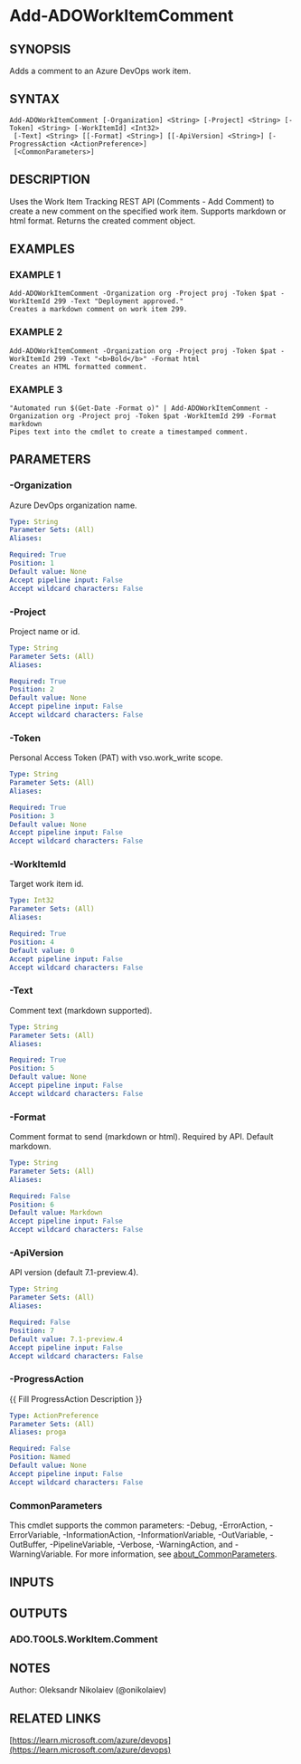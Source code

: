 ﻿---
external help file: ado.core-help.xml
Module Name: ado.core
online version: https://learn.microsoft.com/azure/devops
schema: 2.0.0
---

# Add-ADOWorkItemComment

## SYNOPSIS
Adds a comment to an Azure DevOps work item.

## SYNTAX

```
Add-ADOWorkItemComment [-Organization] <String> [-Project] <String> [-Token] <String> [-WorkItemId] <Int32>
 [-Text] <String> [[-Format] <String>] [[-ApiVersion] <String>] [-ProgressAction <ActionPreference>]
 [<CommonParameters>]
```

## DESCRIPTION
Uses the Work Item Tracking REST API (Comments - Add Comment) to create a new comment
on the specified work item.
Supports markdown or html format.
Returns the created
comment object.

## EXAMPLES

### EXAMPLE 1
```
Add-ADOWorkItemComment -Organization org -Project proj -Token $pat -WorkItemId 299 -Text "Deployment approved."
Creates a markdown comment on work item 299.
```

### EXAMPLE 2
```
Add-ADOWorkItemComment -Organization org -Project proj -Token $pat -WorkItemId 299 -Text "<b>Bold</b>" -Format html
Creates an HTML formatted comment.
```

### EXAMPLE 3
```
"Automated run $(Get-Date -Format o)" | Add-ADOWorkItemComment -Organization org -Project proj -Token $pat -WorkItemId 299 -Format markdown
Pipes text into the cmdlet to create a timestamped comment.
```

## PARAMETERS

### -Organization
Azure DevOps organization name.

```yaml
Type: String
Parameter Sets: (All)
Aliases:

Required: True
Position: 1
Default value: None
Accept pipeline input: False
Accept wildcard characters: False
```

### -Project
Project name or id.

```yaml
Type: String
Parameter Sets: (All)
Aliases:

Required: True
Position: 2
Default value: None
Accept pipeline input: False
Accept wildcard characters: False
```

### -Token
Personal Access Token (PAT) with vso.work_write scope.

```yaml
Type: String
Parameter Sets: (All)
Aliases:

Required: True
Position: 3
Default value: None
Accept pipeline input: False
Accept wildcard characters: False
```

### -WorkItemId
Target work item id.

```yaml
Type: Int32
Parameter Sets: (All)
Aliases:

Required: True
Position: 4
Default value: 0
Accept pipeline input: False
Accept wildcard characters: False
```

### -Text
Comment text (markdown supported).

```yaml
Type: String
Parameter Sets: (All)
Aliases:

Required: True
Position: 5
Default value: None
Accept pipeline input: False
Accept wildcard characters: False
```

### -Format
Comment format to send (markdown or html).
Required by API.
Default markdown.

```yaml
Type: String
Parameter Sets: (All)
Aliases:

Required: False
Position: 6
Default value: Markdown
Accept pipeline input: False
Accept wildcard characters: False
```

### -ApiVersion
API version (default 7.1-preview.4).

```yaml
Type: String
Parameter Sets: (All)
Aliases:

Required: False
Position: 7
Default value: 7.1-preview.4
Accept pipeline input: False
Accept wildcard characters: False
```

### -ProgressAction
{{ Fill ProgressAction Description }}

```yaml
Type: ActionPreference
Parameter Sets: (All)
Aliases: proga

Required: False
Position: Named
Default value: None
Accept pipeline input: False
Accept wildcard characters: False
```

### CommonParameters
This cmdlet supports the common parameters: -Debug, -ErrorAction, -ErrorVariable, -InformationAction, -InformationVariable, -OutVariable, -OutBuffer, -PipelineVariable, -Verbose, -WarningAction, and -WarningVariable. For more information, see [about_CommonParameters](http://go.microsoft.com/fwlink/?LinkID=113216).

## INPUTS

## OUTPUTS

### ADO.TOOLS.WorkItem.Comment
## NOTES
Author: Oleksandr Nikolaiev (@onikolaiev)

## RELATED LINKS

[https://learn.microsoft.com/azure/devops](https://learn.microsoft.com/azure/devops)

